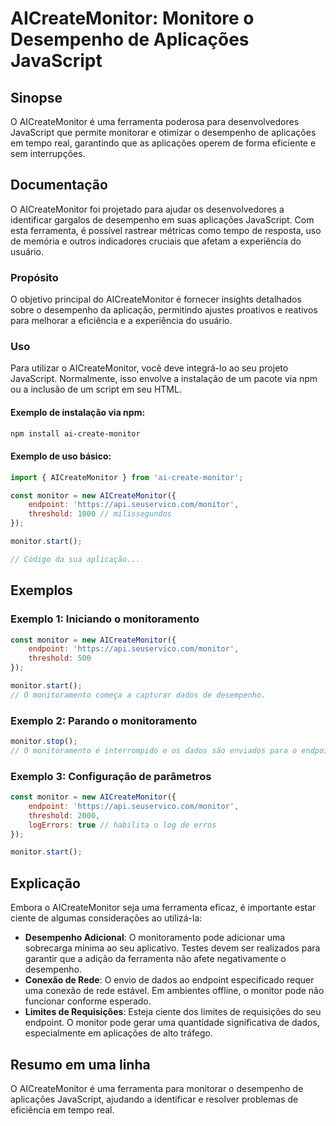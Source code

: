 <!--
Meta Description: # AICreateMonitor: Monitore o Desempenho de Aplicações JavaScript ## Sinopse O AICreateMonitor é uma ferramenta poderosa para desenvolvedores JavaScri...
Meta Keywords: monitor, aicreatemonitor, javascript, desempenho, uma
-->

# AICreateMonitor: Monitore o Desempenho de Aplicações JavaScript

## Sinopse
O AICreateMonitor é uma ferramenta poderosa para desenvolvedores JavaScript que permite monitorar e otimizar o desempenho de aplicações em tempo real, garantindo que as aplicações operem de forma eficiente e sem interrupções.

## Documentação
O AICreateMonitor foi projetado para ajudar os desenvolvedores a identificar gargalos de desempenho em suas aplicações JavaScript. Com esta ferramenta, é possível rastrear métricas como tempo de resposta, uso de memória e outros indicadores cruciais que afetam a experiência do usuário.

### Propósito
O objetivo principal do AICreateMonitor é fornecer insights detalhados sobre o desempenho da aplicação, permitindo ajustes proativos e reativos para melhorar a eficiência e a experiência do usuário.

### Uso
Para utilizar o AICreateMonitor, você deve integrá-lo ao seu projeto JavaScript. Normalmente, isso envolve a instalação de um pacote via npm ou a inclusão de um script em seu HTML.

#### Exemplo de instalação via npm:
```bash
npm install ai-create-monitor
```

#### Exemplo de uso básico:
```javascript
import { AICreateMonitor } from 'ai-create-monitor';

const monitor = new AICreateMonitor({
    endpoint: 'https://api.seuservico.com/monitor',
    threshold: 1000 // milissegundos
});

monitor.start();

// Código da sua aplicação...
```

## Exemplos
### Exemplo 1: Iniciando o monitoramento
```javascript
const monitor = new AICreateMonitor({
    endpoint: 'https://api.seuservico.com/monitor',
    threshold: 500
});

monitor.start();
// O monitoramento começa a capturar dados de desempenho.
```

### Exemplo 2: Parando o monitoramento
```javascript
monitor.stop();
// O monitoramento é interrompido e os dados são enviados para o endpoint especificado.
```

### Exemplo 3: Configuração de parâmetros
```javascript
const monitor = new AICreateMonitor({
    endpoint: 'https://api.seuservico.com/monitor',
    threshold: 2000,
    logErrors: true // habilita o log de erros
});

monitor.start();
```

## Explicação
Embora o AICreateMonitor seja uma ferramenta eficaz, é importante estar ciente de algumas considerações ao utilizá-la:

- **Desempenho Adicional**: O monitoramento pode adicionar uma sobrecarga mínima ao seu aplicativo. Testes devem ser realizados para garantir que a adição da ferramenta não afete negativamente o desempenho.
- **Conexão de Rede**: O envio de dados ao endpoint especificado requer uma conexão de rede estável. Em ambientes offline, o monitor pode não funcionar conforme esperado.
- **Limites de Requisições**: Esteja ciente dos limites de requisições do seu endpoint. O monitor pode gerar uma quantidade significativa de dados, especialmente em aplicações de alto tráfego.

## Resumo em uma linha
O AICreateMonitor é uma ferramenta para monitorar o desempenho de aplicações JavaScript, ajudando a identificar e resolver problemas de eficiência em tempo real.